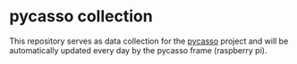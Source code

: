 # pycasso collection

This repository serves as data collection for the [pycasso](https://github.com/jezs00/pycasso) project and will be automatically updated every day by the pycasso frame (raspberry pi).
